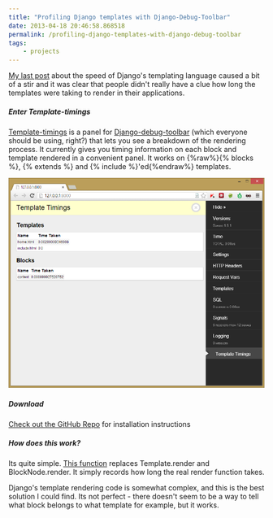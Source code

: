 ```yaml
---
title: "Profiling Django templates with Django-Debug-Toolbar"
date: 2013-04-18 20:46:58.868518
permalink: /profiling-django-templates-with-django-debug-toolbar
tags:
    - projects
---
```


[My last post](http://tomforb.es/just-how-slow-are-django-templates) about the speed of Django's templating language caused a bit of a stir and it was clear that people didn't really have a clue how long the templates were taking to render in their applications.

##### Enter Template-timings
[Template-timings](https://github.com/orf/django-debug-toolbar-template-timings) is a panel for [Django-debug-toolbar](https://github.com/django-debug-toolbar/django-debug-toolbar) (which everyone should be using, right?) that lets you see a breakdown of the rendering process. It currently gives you timing information on each block and template rendered in a convenient panel. It works on {%raw%}{% blocks %}, {% extends %} and {% include %}'ed{%endraw%} templates.

![](./django-debug-toolbar_KPL2PKO7.png)


##### Download
[Check out the GitHub Repo](https://github.com/orf/django-debug-toolbar-template-timings) for installation instructions

##### How does this work?
Its quite simple. [This function](https://github.com/orf/django-debug-toolbar-template-timings/blob/master/template_timings_panel/panels/TemplateTimings.py#L14) replaces Template.render and BlockNode.render. It simply records how long the real render function takes.

Django's template rendering code is somewhat complex, and this is the best solution I could find. Its not perfect - there doesn't seem to be a way to tell what block belongs to what template for example, but it works.
    
